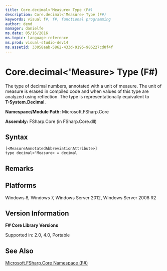 ```yaml
---
title: Core.decimal<'Measure> Type (F#)
description: Core.decimal<'Measure> Type (F#)
keywords: visual f#, f#, functional programming
author: dend
manager: danielfe
ms.date: 05/16/2016
ms.topic: language-reference
ms.prod: visual-studio-dev14
ms.assetid: 33058aab-5862-433d-9195-986227cd0f4f 
---
```


# Core.decimal<'Measure> Type (F#)

The type of decimal numbers, annotated with a unit of measure. The unit of measure is erased in compiled code and when values of this type are analyzed using reflection. The type is representationally equivalent to **T:System.Decimal**.

**Namespace/Module Path:** Microsoft.FSharp.Core

**Assembly:** FSharp.Core (in FSharp.Core.dll)


## Syntax

```
[<MeasureAnnotatedAbbreviationAttribute>]
type decimal<'Measure> = decimal
```

## Remarks

## Platforms
Windows 8, Windows 7, Windows Server 2012, Windows Server 2008 R2


## Version Information
**F# Core Library Versions**

Supported in: 2.0, 4.0, Portable




## See Also
[Microsoft.FSharp.Core Namespace &#40;F&#35;&#41;](Microsoft.FSharp.Core-Namespace-%5BFSharp%5D.md)

